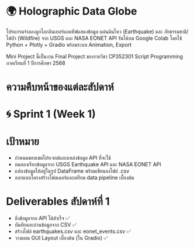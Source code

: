 # 🌍 Holographic Data Globe
โปรแกรมจำลองลูกโลกอินเทอร์แอคทีฟแสดงข้อมูล แผ่นดินไหว (Earthquake) และ ภัยธรรมชาติ/ไฟป่า (Wildfire) จาก USGS และ NASA EONET API
รันได้บน Google Colab โดยใช้ Python + Plotly + Gradio พร้อมระบบ Animation, Export

Mini Project นี้เป็นงาน Final Project ของรายวิชา CP352301 Script Programming ภาคเรียนที่ 1 ปีการศึกษา 2568

# ความคืบหน้าของแต่ละสัปดาห์
# 🌀 Sprint 1 (Week 1)
# เป้าหมาย
- กำหนดขอบเขตโปรเจกต์และแหล่งข้อมูล API ที่จะใช้
- ทดลองเรียกข้อมูลจาก USGS Earthquake API และ NASA EONET API
- แปลงข้อมูลให้อยู่ในรูป DataFrame พร้อมเขียนลงไฟล์ .csv
- ออกแบบโครงสร้างโฟลเดอร์และเตรียม data pipeline เบื้องต้น
# Deliverables สัปดาห์ที่ 1
- ดึงข้อมูลจาก API ได้สำเร็จ ✅
- บันทึกและอ่านข้อมูลจาก CSV ✅
- สร้างไฟล์ earthquakes.csv และ eonet_events.csv ✅
- วางแผน GUI Layout เบื้องต้น (ใน Gradio) ✅
